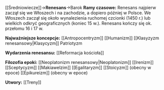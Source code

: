 [[Średniowiecze]]->**Renesans**->Barok
**Ramy czasowe:**
Renesans najpierw zaczął się we Włoszech i na zachodzie, a dopiero później w Polsce. 
We Włoszech zaczął się około wynalezienia ruchomej czcionki (1450 r.) lub wielkich odkryć geograficznych (koniec 15 w.).
Renesans kończy się ok. przełomu 16 i 17 w.

**Najważniejsze koncepcje:**
[[Antropocentryzm]]
[[Humanizm]]
[[Klasyzyzm renesansowy|Klasycyzm]]
Patriotyzm

**Wydarzenia renesansu:**
[[Reformacja kościoła]]

**Filozofia epoki:**
[[Neoplatonizm renesansowy|Neoplatonizm]]
[[Irenizm]]
[[Sceptycyzm]]
[[Makiawelzim]]
[[Egalitaryzm]]
[[Stoicyzm]] (obecny w epoce)
[[Epikureizm]] (obecny w epoce)

**Utwory:**
[[Treny]]